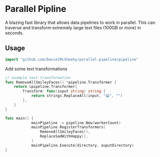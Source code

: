 # Parallel Pipline
A blazing fast library that allows data pipelines to work in parallel. This can traverse and transform extremely large text files (100GB or more) in seconds. 
## Usage

```go
import "github.com/DanielMcSheehy/parallel-pipeline/pipeline"
```
Add some text transformations
```go
// example text transformation
func RemoveAllSmileyFaces() *pipeline.Transformer {
	return &pipeline.Transformer{
		Transform: func(input string) string {
			return strings.ReplaceAll(input, "😀", "")
		},
	}
}
```

```go
func main() {
			mainPipeline := pipeline.New(workerCount)
			mainPipeline.RegisterTransformers(
				RemoveAllSmileyFaces(),
				ReplaceSadWithHappy(),
			)
			mainPipeline.Execute(directory, ouputDirectory)
}
```